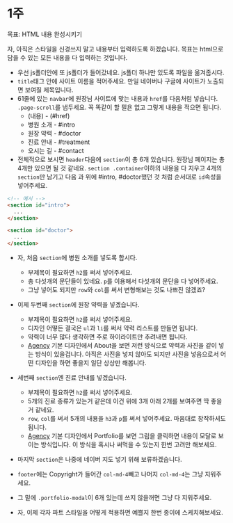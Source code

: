 # 1주
목표: HTML 내용 완성시키기

자, 아직은 스타일을 신경쓰지 말고 내용부터 입력하도록 하겠습니다. 목표는 html으로 담을 수 있는 모든 내용을 다 입력하는 것입니다.

- 우선 js폴더안에 또 js폴더가 들어갔네요. js폴더 하나만 있도록 파일을 옮겨줍시다.
- `title`태그 안에 사이트 이름을 적어주세요. 만일 네이버나 구글에 사이트가 노출되면 보여질 제목입니다.
- 61줄에 있는 `navbar`에 원장님 사이트에 맞는 내용과 `href`를 다음처럼 넣습니다. `.page-scroll`를 냅두세요. 꼭 똑같이 할 필욘 없고 그렇게 내용을 적으면 됩니다.
  + (내용) - (#href)
  + 병원 소개 - #intro
  + 원장 약력 - #doctor
  + 진료 안내 - #treatment
  + 오시는 길 - #contact
- 전체적으로 보시면 `header`다음에 `section`이 총 6개 있습니다. 원장님 페이지는 총 4개만 있으면 될 것 같네요. `section .container`이하의 내용을 다 지우고 4개의 `section`만 남기고 다음 과 위에 #intro, #doctor했던 것 처럼 순서대로 `id`속성을 넣어주세요.
```html
<!-- 예시 -->
<section id="intro">
  ...
</section>

<section id="doctor">
  ...
</section>
```

- 자, 처음 `section`에 병원 소개를 넣도록 합시다.
  + 부제목이 필요하면 `h2`를 써서 넣어주세요.
  + 총 다섯개의 문단들이 있네요. `p`를 이용해서 다섯개의 문단을 다 넣어주세요.
  + 그냥 넣어도 되지만 `row`와 `col`를 써서 변형해보는 것도 나쁘진 않겠죠?

- 이제 두번째 `section`에 원장 약력을 넣겠습니다.
  + 부제목이 필요하면 `h2`를 써서 넣어주세요.
  + 디자인 어떻든 결국은 `ul`과 `li`를 써서 약력 리스트를 만들면 됩니다.
  + 약력이 너무 많다 생각하면 주로 하이라이트만 추려내면 됩니다.
  + [Agency](http://blackrockdigital.github.io/startbootstrap-agency/) 기본 디자인에서 About을 보면 저런 방식으로 약력과 사진을 같이 넣는 방식이 있을겁니다. 아직은 사진을 넣지 않아도 되지만 사진을 넣음으로서 어떤 디자인을 하면 좋을지 일단 상상만 해봅니다.

- 세번째 `section`엔 진료 안내를 넣겠습니다.
  + 부제목이 필요하면 `h2`를 써서 넣어주세요.
  + 5개의 진료 종류가 있는거 같은데 이건 위에 3개 아래 2개를 보여주면 딱 좋을거 같네요.
  + `row`, `col`를 써서 5개의 내용을 `h3`과 `p`를 써서 넣어주세요. 마음대로 창작하셔도 됩니다.
  + [Agency](http://blackrockdigital.github.io/startbootstrap-agency/) 기본 디자인에서 Portfolio를 보면 그림을 클릭하면 내용이 모달로 보이는 방식입니다. 이 방식을 혹시나 써먹을 수 있는지 한번 고려만 해보세요.

- 마지막 `section`은 나중에 네이버 지도 넣기 위해 보류하겠습니다.

- `footer`에는 Copyright가 들어간 `col-md-4`빼고 나머지 `col-md-4`는 그냥 지워주세요.

- 그 밑에 `.portfolio-modal`이 6개 있는데 쓰지 않을꺼면 그냥 다 지워주세요.

- 자, 이제 각자 파트 스타일을 어떻게 적용하면 예쁠지 한번 종이에 스케치해보세요.

